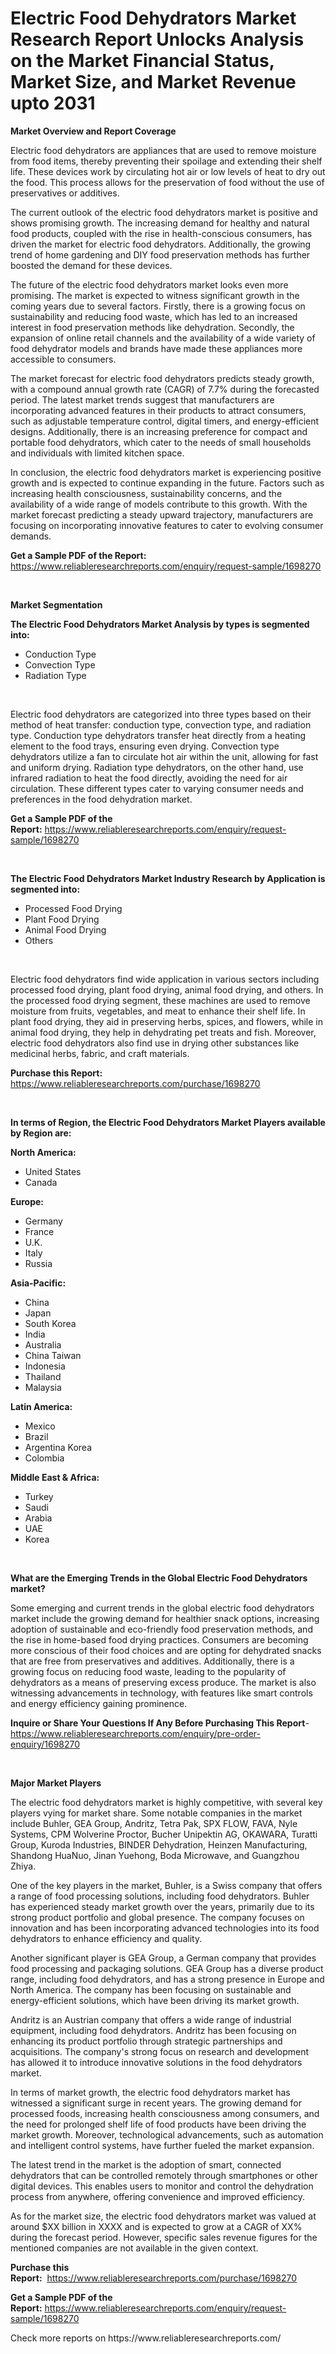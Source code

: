 <p><h1>Electric Food Dehydrators Market Research Report Unlocks Analysis on the Market Financial Status, Market Size, and Market Revenue upto 2031</h1></p><p><strong>Market Overview and Report Coverage</strong></p>
<p><p>Electric food dehydrators are appliances that are used to remove moisture from food items, thereby preventing their spoilage and extending their shelf life. These devices work by circulating hot air or low levels of heat to dry out the food. This process allows for the preservation of food without the use of preservatives or additives.</p><p>The current outlook of the electric food dehydrators market is positive and shows promising growth. The increasing demand for healthy and natural food products, coupled with the rise in health-conscious consumers, has driven the market for electric food dehydrators. Additionally, the growing trend of home gardening and DIY food preservation methods has further boosted the demand for these devices.</p><p>The future of the electric food dehydrators market looks even more promising. The market is expected to witness significant growth in the coming years due to several factors. Firstly, there is a growing focus on sustainability and reducing food waste, which has led to an increased interest in food preservation methods like dehydration. Secondly, the expansion of online retail channels and the availability of a wide variety of food dehydrator models and brands have made these appliances more accessible to consumers.</p><p>The market forecast for electric food dehydrators predicts steady growth, with a compound annual growth rate (CAGR) of 7.7% during the forecasted period. The latest market trends suggest that manufacturers are incorporating advanced features in their products to attract consumers, such as adjustable temperature control, digital timers, and energy-efficient designs. Additionally, there is an increasing preference for compact and portable food dehydrators, which cater to the needs of small households and individuals with limited kitchen space.</p><p>In conclusion, the electric food dehydrators market is experiencing positive growth and is expected to continue expanding in the future. Factors such as increasing health consciousness, sustainability concerns, and the availability of a wide range of models contribute to this growth. With the market forecast predicting a steady upward trajectory, manufacturers are focusing on incorporating innovative features to cater to evolving consumer demands.</p></p>
<p><strong>Get a Sample PDF of the Report:</strong> <a href="https://www.reliableresearchreports.com/enquiry/request-sample/1698270">https://www.reliableresearchreports.com/enquiry/request-sample/1698270</a></p>
<p>&nbsp;</p>
<p><strong>Market Segmentation</strong></p>
<p><strong>The Electric Food Dehydrators Market Analysis by types is segmented into:</strong></p>
<p><ul><li>Conduction Type</li><li>Convection Type</li><li>Radiation Type</li></ul></p>
<p>&nbsp;</p>
<p><p>Electric food dehydrators are categorized into three types based on their method of heat transfer: conduction type, convection type, and radiation type. Conduction type dehydrators transfer heat directly from a heating element to the food trays, ensuring even drying. Convection type dehydrators utilize a fan to circulate hot air within the unit, allowing for fast and uniform drying. Radiation type dehydrators, on the other hand, use infrared radiation to heat the food directly, avoiding the need for air circulation. These different types cater to varying consumer needs and preferences in the food dehydration market.</p></p>
<p><strong>Get a Sample PDF of the Report:</strong>&nbsp;<a href="https://www.reliableresearchreports.com/enquiry/request-sample/1698270">https://www.reliableresearchreports.com/enquiry/request-sample/1698270</a></p>
<p>&nbsp;</p>
<p><strong>The Electric Food Dehydrators Market Industry Research by Application is segmented into:</strong></p>
<p><ul><li>Processed Food Drying</li><li>Plant Food Drying</li><li>Animal Food Drying</li><li>Others</li></ul></p>
<p>&nbsp;</p>
<p><p>Electric food dehydrators find wide application in various sectors including processed food drying, plant food drying, animal food drying, and others. In the processed food drying segment, these machines are used to remove moisture from fruits, vegetables, and meat to enhance their shelf life. In plant food drying, they aid in preserving herbs, spices, and flowers, while in animal food drying, they help in dehydrating pet treats and fish. Moreover, electric food dehydrators also find use in drying other substances like medicinal herbs, fabric, and craft materials.</p></p>
<p><strong>Purchase this Report:</strong>&nbsp; <a href="https://www.reliableresearchreports.com/purchase/1698270">https://www.reliableresearchreports.com/purchase/1698270</a></p>
<p>&nbsp;</p>
<p><strong>In terms of Region, the Electric Food Dehydrators Market Players available by Region are:</strong></p>
<p>
    <p> <strong> North America: </strong>
        <ul>
            <li>United States</li>
            <li>Canada</li>
        </ul>
        </p> 
    <p> <strong> Europe: </strong>
        <ul>
            <li>Germany</li>
            <li>France</li>
            <li>U.K.</li>
            <li>Italy</li>
            <li>Russia</li>
        </ul>
        </p> 
    <p> <strong> Asia-Pacific: </strong>
        <ul>
            <li>China</li>
            <li>Japan</li>
            <li>South Korea</li>
            <li>India</li>
            <li>Australia</li>
            <li>China Taiwan</li>
            <li>Indonesia</li>
            <li>Thailand</li>
            <li>Malaysia</li>
        </ul>
        </p> 
    <p> <strong> Latin America: </strong>
        <ul>
            <li>Mexico</li>
            <li>Brazil</li>
            <li>Argentina Korea</li>
            <li>Colombia</li>
        </ul>
        </p> 
    <p> <strong> Middle East & Africa: </strong>
        <ul>
            <li>Turkey</li>
            <li>Saudi</li>
            <li>Arabia</li>
            <li>UAE</li>
            <li>Korea</li>
        </ul>
    </p>
    </p>
<p>&nbsp;</p>
<p><strong>What are the Emerging Trends in the Global Electric Food Dehydrators market?</strong></p>
<p><p>Some emerging and current trends in the global electric food dehydrators market include the growing demand for healthier snack options, increasing adoption of sustainable and eco-friendly food preservation methods, and the rise in home-based food drying practices. Consumers are becoming more conscious of their food choices and are opting for dehydrated snacks that are free from preservatives and additives. Additionally, there is a growing focus on reducing food waste, leading to the popularity of dehydrators as a means of preserving excess produce. The market is also witnessing advancements in technology, with features like smart controls and energy efficiency gaining prominence.</p></p>
<p><strong>Inquire or Share Your Questions If Any Before Purchasing This Report</strong>- <a href="https://www.reliableresearchreports.com/enquiry/pre-order-enquiry/1698270">https://www.reliableresearchreports.com/enquiry/pre-order-enquiry/1698270</a></p>
<p>&nbsp;</p>
<p><strong>Major Market Players</strong></p>
<p><p>The electric food dehydrators market is highly competitive, with several key players vying for market share. Some notable companies in the market include Buhler, GEA Group, Andritz, Tetra Pak, SPX FLOW, FAVA, Nyle Systems, CPM Wolverine Proctor, Bucher Unipektin AG, OKAWARA, Turatti Group, Kuroda Industries, BINDER Dehydration, Heinzen Manufacturing, Shandong HuaNuo, Jinan Yuehong, Boda Microwave, and Guangzhou Zhiya.</p><p>One of the key players in the market, Buhler, is a Swiss company that offers a range of food processing solutions, including food dehydrators. Buhler has experienced steady market growth over the years, primarily due to its strong product portfolio and global presence. The company focuses on innovation and has been incorporating advanced technologies into its food dehydrators to enhance efficiency and quality.</p><p>Another significant player is GEA Group, a German company that provides food processing and packaging solutions. GEA Group has a diverse product range, including food dehydrators, and has a strong presence in Europe and North America. The company has been focusing on sustainable and energy-efficient solutions, which have been driving its market growth.</p><p>Andritz is an Austrian company that offers a wide range of industrial equipment, including food dehydrators. Andritz has been focusing on enhancing its product portfolio through strategic partnerships and acquisitions. The company's strong focus on research and development has allowed it to introduce innovative solutions in the food dehydrators market.</p><p>In terms of market growth, the electric food dehydrators market has witnessed a significant surge in recent years. The growing demand for processed foods, increasing health consciousness among consumers, and the need for prolonged shelf life of food products have been driving the market growth. Moreover, technological advancements, such as automation and intelligent control systems, have further fueled the market expansion.</p><p>The latest trend in the market is the adoption of smart, connected dehydrators that can be controlled remotely through smartphones or other digital devices. This enables users to monitor and control the dehydration process from anywhere, offering convenience and improved efficiency.</p><p>As for the market size, the electric food dehydrators market was valued at around $XX billion in XXXX and is expected to grow at a CAGR of XX% during the forecast period. However, specific sales revenue figures for the mentioned companies are not available in the given context.</p></p>
<p><strong>Purchase this Report:</strong>&nbsp;&nbsp;<a href="https://www.reliableresearchreports.com/purchase/1698270">https://www.reliableresearchreports.com/purchase/1698270</a></p>
<p></p>
<p><strong>Get a Sample PDF of the Report:</strong>&nbsp;<a href="https://www.reliableresearchreports.com/enquiry/request-sample/1698270">https://www.reliableresearchreports.com/enquiry/request-sample/1698270</a></p>
<p>Check more reports on https://www.reliableresearchreports.com/</p>